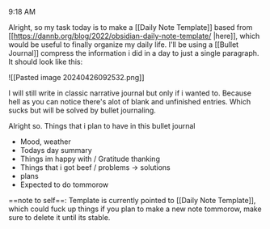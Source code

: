 
9:18 AM

Alright, so my task today is to make a [[Daily Note Template]] based from [[https://dannb.org/blog/2022/obsidian-daily-note-template/ |here]], which would be useful to finally organize my daily life. I'll be using a [[Bullet Journal]] compress the information i did in a day to just a single paragraph. It should look like this:

![[Pasted image 20240426092532.png]]

I will still write in classic narrative journal but only if i wanted to. Because hell as you can notice there's alot of blank and unfinished entries. Which sucks but will be solved by bullet journaling.

Alright so. Things that i plan to have in this bullet journal

- Mood, weather
- Todays day summary
- Things im happy with / Gratitude thanking
- Things that i got beef / problems -> solutions
- plans
- Expected to do tommorow

==note to self==: Template is currently pointed to [[Daily Note Template]], which could fuck up things if you plan to make a new note tommorow, make sure to delete it until its stable.

